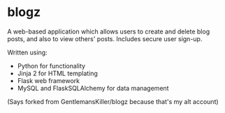 # blogz

A web-based application which allows users to create and delete blog posts, and also to view others' posts. Includes secure user sign-up.

Written using:
* Python for functionality
* Jinja 2 for HTML templating
* Flask web framework
* MySQL and FlaskSQLAlchemy for data management

(Says forked from GentlemansKiller/blogz because that's my alt account)
